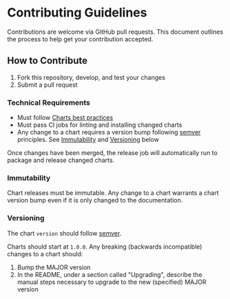 # Contributing Guidelines

Contributions are welcome via GitHub pull requests. This document outlines the process to help get your contribution accepted.

## How to Contribute

1. Fork this repository, develop, and test your changes
2. Submit a pull request

### Technical Requirements

* Must follow [Charts best practices](https://helm.sh/docs/topics/chart_best_practices/)
* Must pass CI jobs for linting and installing changed charts
* Any change to a chart requires a version bump following [semver](https://semver.org/) principles. See [Immutability](#immutability) and [Versioning](#versioning) below

Once changes have been merged, the release job will automatically run to package and release changed charts.

### Immutability

Chart releases must be immutable. Any change to a chart warrants a chart version bump even if it is only changed to the documentation.

### Versioning

The chart `version` should follow [semver](https://semver.org/).

Charts should start at `1.0.0`. Any breaking (backwards incompatible) changes to a chart should:

1. Bump the MAJOR version
2. In the README, under a section called "Upgrading", describe the manual steps necessary to upgrade to the new (specified) MAJOR version
